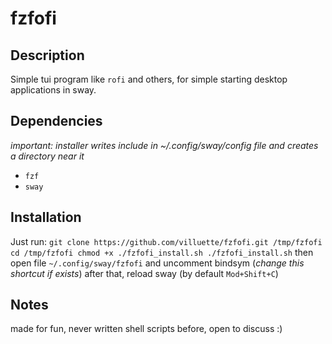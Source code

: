 # fzfofi
## Description
Simple tui program like `rofi` and others, for simple starting desktop applications in sway.
## Dependencies
*important: installer writes include in ~/.config/sway/config file and creates a directory near it*
- `fzf`
- `sway`
## Installation
Just run:
`git clone https://github.com/villuette/fzfofi.git /tmp/fzfofi
cd /tmp/fzfofi
chmod +x ./fzfofi_install.sh
./fzfofi_install.sh`
then open file `~/.config/sway/fzfofi` and uncomment bindsym (*change this shortcut if exists*)
after that, reload sway (by default `Mod+Shift+C`)

## Notes
made for fun, never written shell scripts before, open to discuss :)
